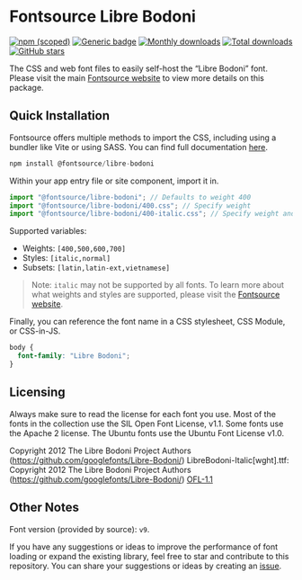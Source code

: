 # Fontsource Libre Bodoni

[![npm (scoped)](https://img.shields.io/npm/v/@fontsource/libre-bodoni?color=brightgreen)](https://www.npmjs.com/package/@fontsource/libre-bodoni) [![Generic badge](https://img.shields.io/badge/fontsource-passing-brightgreen)](https://github.com/fontsource/fontsource) [![Monthly downloads](https://badgen.net/npm/dm/@fontsource/libre-bodoni)](https://github.com/fontsource/fontsource) [![Total downloads](https://badgen.net/npm/dt/@fontsource/libre-bodoni)](https://github.com/fontsource/fontsource) [![GitHub stars](https://img.shields.io/github/stars/fontsource/fontsource.svg?style=social&label=Star)](https://github.com/fontsource/fontsource/stargazers)

The CSS and web font files to easily self-host the “Libre Bodoni” font. Please visit the main [Fontsource website](https://fontsource.org/fonts/libre-bodoni) to view more details on this package.

## Quick Installation

Fontsource offers multiple methods to import the CSS, including using a bundler like Vite or using SASS. You can find full documentation [here](https://fontsource.org/docs/getting-started/introduction).

```javascript
npm install @fontsource/libre-bodoni
```

Within your app entry file or site component, import it in.

```javascript
import "@fontsource/libre-bodoni"; // Defaults to weight 400
import "@fontsource/libre-bodoni/400.css"; // Specify weight
import "@fontsource/libre-bodoni/400-italic.css"; // Specify weight and style
```

Supported variables:
- Weights: `[400,500,600,700]`
- Styles: `[italic,normal]`
- Subsets: `[latin,latin-ext,vietnamese]`

> Note: `italic` may not be supported by all fonts. To learn more about what weights and styles are supported, please visit the [Fontsource website](https://fontsource.org/fonts/libre-bodoni).

Finally, you can reference the font name in a CSS stylesheet, CSS Module, or CSS-in-JS.

```css
body {
  font-family: "Libre Bodoni";
}
```

## Licensing
Always make sure to read the license for each font you use. Most of the fonts in the collection use the SIL Open Font License, v1.1. Some fonts use the Apache 2 license. The Ubuntu fonts use the Ubuntu Font License v1.0.

Copyright 2012 The Libre Bodoni Project Authors (https://github.com/googlefonts/Libre-Bodoni/) LibreBodoni-Italic[wght].ttf: Copyright 2012 The Libre Bodoni Project Authors (https://github.com/googlefonts/Libre-Bodoni/)
[OFL-1.1](https://openfontlicense.org)

## Other Notes
Font version (provided by source): `v9`.

If you have any suggestions or ideas to improve the performance of font loading or expand the existing library, feel free to star and contribute to this repository. You can share your suggestions or ideas by creating an [issue](https://github.com/fontsource/fontsource/issues).